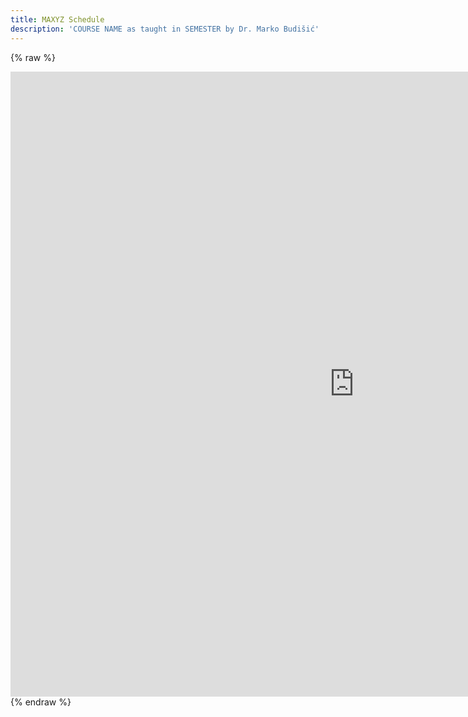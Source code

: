 ```yaml
---
title: MAXYZ Schedule
description: 'COURSE NAME as taught in SEMESTER by Dr. Marko Budišić'
---
```


<!-- Copy iframe code from Google Sheets -->

{% raw %}
<iframe frameborder="no" border="0" marginwidth="0" marginheight="0" width="1100" height="1000"  src="https://docs.google.com/spreadsheets/d/1r-yEi2Av-vBmbO4_NH170mFZQ0jOfo9ZNTUuPU9hH-I/edit?usp=sharing&rm=minimal&single=true&headers=false&widget=false"></iframe>
{% endraw %}
